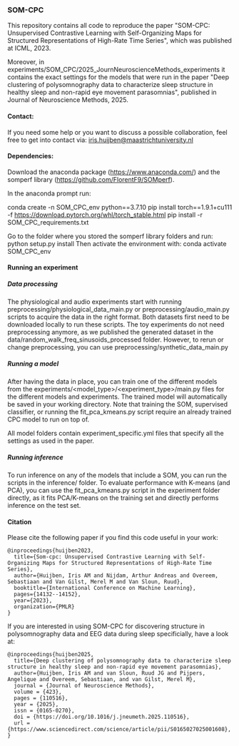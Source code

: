 ### SOM-CPC
This repository contains all code to reproduce the paper "SOM-CPC: Unsupervised Contrastive Learning with Self-Organizing Maps for Structured Representations of High-Rate Time Series", which was published at ICML, 2023.

Moreover, in experiments/SOM_CPC/2025_JournNeuroscienceMethods_experiments it contains the exact settings for the models that were run in the paper "Deep clustering of polysomnography data to characterize sleep structure in healthy sleep and non-rapid eye movement parasomnias", published in Journal of Neuroscience Methods, 2025.

#### Contact:
If you need some help or you want to discuss a possible collaboration, feel free to get into contact via: iris.huijben@maastrichtuniversity.nl 

#### Dependencies:

Download the anaconda package (https://www.anaconda.com/) and the somperf library (https://github.com/FlorentF9/SOMperf).

In the anaconda prompt run:

conda create -n SOM_CPC_env python==3.7.10
pip install torch==1.9.1+cu111 -f https://download.pytorch.org/whl/torch_stable.html
pip install -r SOM_CPC_requirements.txt

Go to the folder where you stored the somperf library folders and run: python setup.py install
Then activate the environment with: conda activate SOM_CPC_env


#### Running an experiment

##### Data processing
The physiological and audio experiments start with running preprocessing/physiological_data_main.py or preprocessing/audio_main.py scripts to acquire the data in the right format. 
Both datasets first need to be downloaded locally to run these scripts.
The toy experiments do not need preprocessing anymore, as we published the generated dataset in the data/random_walk_freq_sinusoids_processed folder. However, to rerun or change preprocessing, you can use preprocessing/synthetic_data_main.py

##### Running a model
After having the data in place, you can train one of the different models from the experiments/<model_type>/<experiment_type>/main.py files for the different models and experiments. 
The trained model will automatically be saved in your working directory.
Note that training the SOM, supervised classifier, or running the fit_pca_kmeans.py script require an already trained CPC model to run on top of.

All model folders contain experiment_specific.yml files that specify all the settings as used in the paper.

##### Running inference
To run inference on any of the models that include a SOM, you can run the scripts in the inference/ folder. To evaluate performance with K-means (and PCA), you can use the fit_pca_kmeans.py script in the experiment folder directly, as it fits PCA/K-means on the training set and directly performs inference on the test set.

#### Citation
Please cite the following paper if you find this code useful in your work:

```
@inproceedings{huijben2023,
  title={Som-cpc: Unsupervised Contrastive Learning with Self-Organizing Maps for Structured Representations of High-Rate Time Series},
  author={Huijben, Iris AM and Nijdam, Arthur Andreas and Overeem, Sebastiaan and Van Gilst, Merel M and Van Sloun, Ruud},
  booktitle={International Conference on Machine Learning},
  pages={14132--14152},
  year={2023},
  organization={PMLR}
}
```

If you are interested in using SOM-CPC for discovering structure in polysomnography data and EEG data during sleep specificially, have a look at:
```
@inproceedings{huijben2025,
  title={Deep clustering of polysomnography data to characterize sleep structure in healthy sleep and non-rapid eye movement parasomnias},
  author={Huijben, Iris AM and van Sloun, Ruud JG and Pijpers, Angelique and Overeem, Sebastiaan, and van Gilst, Merel M},
  journal = {Journal of Neuroscience Methods},
  volume = {423},
  pages = {110516},
  year = {2025},
  issn = {0165-0270},
  doi = {https://doi.org/10.1016/j.jneumeth.2025.110516},
  url = {https://www.sciencedirect.com/science/article/pii/S0165027025001608},
}
```

